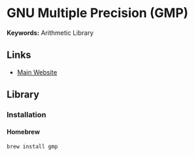 # GNU Multiple Precision (GMP)

**Keywords:** Arithmetic Library

## Links

- [Main Website](https://gmplib.org/)

## Library

### Installation

#### Homebrew

```sh
brew install gmp
```
